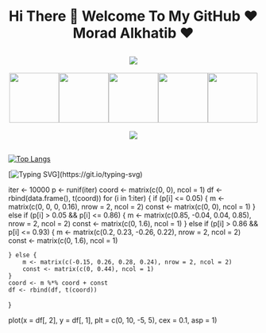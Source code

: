 <h1 align="center">Hi There 👋 Welcome To My GitHub ❤️ Morad Alkhatib ❤️</h1>


<!--
**MoradAlkhatib/MoradAlkhatib** is a ✨ _special_ ✨ repository because its `README.md` (this file) appears on your GitHub profile.

Here are some ideas to get you started:

- 🔭 I’m currently working on ...
- 🌱 I’m currently learning ...
- 👯 I’m looking to collaborate on ...
- 🤔 I’m looking for help with ...
- 💬 Ask me about ...
- 📫 How to reach me: ...
- 😄 Pronouns: ...
- ⚡ Fun fact: ...
-->
<h2 align="center" style="color:red;">
  <a href="https://git.io/typing-svg">
    <img src="https://readme-typing-svg.herokuapp.com/?lines=Morad,+25years!+👋;TeacherAssistant..Of;SoftwareDevelopment;**Love->Learning,Teaching.;Hobby-->Sports;Nice+to+meet+you!&center=true&size=30">
  </a>
</h2>

<p align="center">
  <img src="https://media3.giphy.com/media/ln7z2eWriiQAllfVcn/200w.webp" width="100"><img src="https://i.giphy.com/media/LMt9638dO8dftAjtco/200.webp" width="100"><img src="https://i.giphy.com/media/eNAsjO55tPbgaor7ma/200w.webp" width="100"><img src="https://i.giphy.com/media/KzJkzjggfGN5Py6nkT/200.webp" width="100"><img src="https://i.giphy.com/media/IdyAQJVN2kVPNUrojM/200.webp" width="100"><br><br>
  <img src="https://camo.githubusercontent.com/936a08778c7e4885053d148c07bbd2339dfbdd80/68747470733a2f2f6665726f73732e6e65742f782f6e6f6465322e676966" /><br><br>
  
</p>

[![Top Langs](https://github-readme-stats.vercel.app/api/top-langs/?username=MoradAlkhatib&layout=compact)](https://github.com/anuraghazra/github-readme-stats)


[![Typing SVG](https://readme-typing-svg.herokuapp.com?lines=HTML,Css...;JavaScript,React.js,Node.js..;Python,Django,Rest_Framework..;NoSql,Sql,Plsql.)](https://git.io/typing-svg)

iter <- 10000
p <- runif(iter)
coord <- matrix(c(0, 0), ncol = 1)
df <- rbind(data.frame(), t(coord))
for (i in 1:iter) {
    if (p[i] <= 0.05) {
        m <- matrix(c(0, 0, 0, 0.16), nrow = 2, ncol = 2)
        const <- matrix(c(0, 0), ncol = 1)
    } else if (p[i] > 0.05 && p[i] <= 0.86) {
        m <- matrix(c(0.85, -0.04, 0.04, 0.85), nrow = 2, ncol = 2)
        const <- matrix(c(0, 1.6), ncol = 1)
    } else if (p[i] > 0.86 && p[i] <= 0.93) {
        m <- matrix(c(0.2, 0.23, -0.26, 0.22), nrow = 2, ncol = 2)
        const <- matrix(c(0, 1.6), ncol = 1)

    } else {
        m <- matrix(c(-0.15, 0.26, 0.28, 0.24), nrow = 2, ncol = 2)
        const <- matrix(c(0, 0.44), ncol = 1)
    }
    coord <- m %*% coord + const
    df <- rbind(df, t(coord))
}

plot(x = df[, 2], y = df[, 1], plt = c(0, 10, -5, 5), cex = 0.1, asp = 1)



